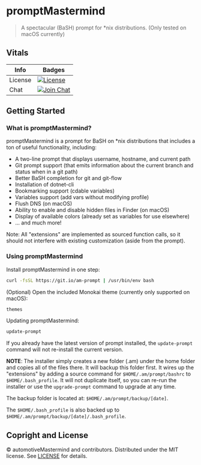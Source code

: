 # promptMastermind

> A spectacular (BaSH) prompt for *nix distributions. (Only tested on macOS currently)

## Vitals

Info          | Badges
--------------|--------------
License       | [![License][license-image]][license]
Chat          | [![Join Chat][gitter-image]][gitter-url]

## Getting Started

### What is promptMastermind?

promptMastermind is a prompt for BaSH on *nix distributions that includes a ton of useful functionality, including:

* A two-line prompt that displays username, hostname, and current path
* Git prompt support (that emits information about the current branch and status when in a git path)
* Better BaSH completion for git and git-flow
* Installation of dotnet-cli
* Bookmarking support (cdable variables)
* Variables support (add vars without modifying profile)
* Flush DNS (on macOS)
* Ability to enable and disable hidden files in Finder (on macOS)
* Display of available colors (already set as variables for use elsewhere)
* ... and much more!

Note: All "extensions" are implemented as sourced function calls, so it should not interfere with existing
customization (aside from the prompt).

### Using promptMastermind

Install promptMastermind in one step:

``` bash
curl -fsSL https://git.io/am-prompt | /usr/bin/env bash
```

(Optional) Open the included Monokai theme (currently only supported on macOS):

``` bash
themes
```

Updating promptMastermind:

``` bash
update-prompt
```

If you already have the latest version of prompt installed, the ```update-prompt``` command will not re-install the
current version.

**NOTE**: The installer simply creates a new folder (.am) under the home folder and copies all of the files
there. It will backup this folder first. It wires up the "extensions" by adding a source command for
```$HOME/.am/prompt/bashrc``` to ```$HOME/.bash_profile```. It will not duplicate itself, so you can re-run the
installer or use the ```upgrade-prompt``` command to upgrade at any time.

The backup folder is located at: ```$HOME/.am/prompt/backup/[date]```.

The ```$HOME/.bash_profile``` is also backed up to ```$HOME/.am/prompt/backup/[date]/.bash_profile```.

## Copright and License

&copy; automotiveMastermind and contributors. Distributed under the MIT license. See [LICENSE][] for details.

[license-image]: https://img.shields.io/badge/license-MIT-blue.svg
[license]: LICENSE

[gitter-url]: //gitter.im/automotivemastermind/prompt
[gitter-image]:https://img.shields.io/badge/⊪%20gitter-join%20chat%20→-1dce73.svg